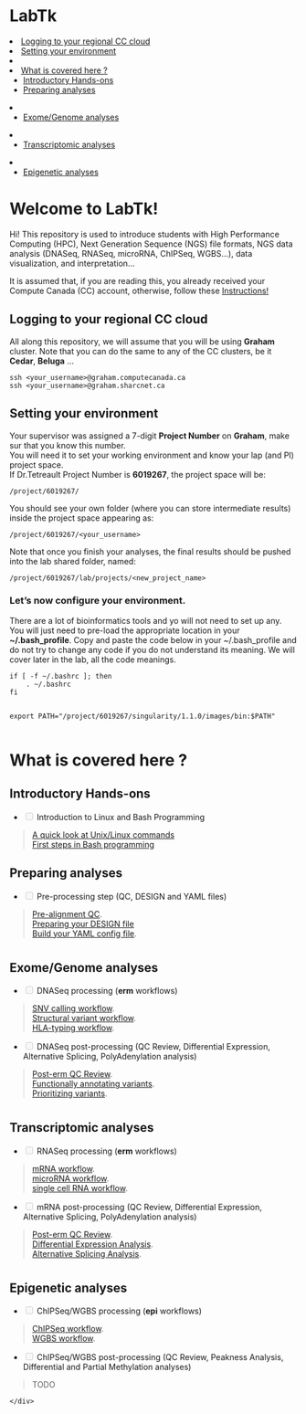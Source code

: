 <!DOCTYPE html>
<html>

<head>
  <meta charset="utf-8">
  <meta name="viewport" content="width=device-width, initial-scale=1.0">
  <title>LabTk</title>
  <link rel="stylesheet" href="https://stackedit.io/style.css" />
</head>

<body class="stackedit">
	 <h1 id="welcome-to-labtk"> LabTk </h1>
  <div class="stackedit__left">
    <div class="stackedit__toc">
      

<li><a href="#logging-to-your-regional-cc-cloud">Logging to your regional CC cloud</a></li>
<li><a href="#setting-your-environment">Setting your environment</a></li>
</ul>
</li>
<li></li>
<li><a href="#what-is-covered-here-">What is covered here ?</a>
<ul>
<li><a href="#introductory-hands-ons">Introductory Hands-ons</a></li>
<li><a href="#preparing-analyses">Preparing analyses</a></li>
</ul>
</li>
<li>
<ul>
<li><a href="#exomegenome-analyses">Exome/Genome analyses</a></li>
</ul>
</li>
<li>
<ul>
<li><a href="#transcriptomic-analyses">Transcriptomic analyses</a></li>
</ul>
</li>
<li>
<ul>
<li><a href="#epigenetic-analyses">Epigenetic analyses</a></li>
</ul>
</li>
</ul>

</div>
  </div>
  <div class="stackedit__right">
    <div class="stackedit__html">
      <h1 id="welcome-to-labtk">Welcome to LabTk!</h1>
<p>Hi! This repository is used to introduce students with High Performance Computing (HPC), Next Generation Sequence (NGS) file formats, NGS data analysis (DNASeq, RNASeq, microRNA, ChIPSeq, WGBS…), data visualization, and interpretation…</p>
<p>It is assumed that, if you are reading this, you already received your Compute Canada (CC) account, otherwise, follow these  <a href="https://docs.computecanada.ca/wiki/Compute_Canada_Documentation">Instructions!</a></p>
<h2 id="logging-to-your-regional-cc-cloud">Logging to your regional CC cloud</h2>
<p>All along this repository, we will assume that you will be using <strong>Graham</strong> cluster. Note that you can do the same to any of the CC clusters, be it <strong>Cedar</strong>, <strong>Beluga</strong> …</p>
<pre><code>ssh &lt;your_username&gt;@graham.computecanada.ca
ssh &lt;your_username&gt;@graham.sharcnet.ca
</code></pre>
<h2 id="setting-your-environment">Setting your environment</h2>
<p>Your supervisor was assigned a 7-digit <strong>Project Number</strong> on <strong>Graham</strong>, make sur that you know this number.<br>
You will need it to set your working environment and know your lap (and PI) project space.<br>
If Dr.Tetreault Project Number is <strong>6019267</strong>, the project space will be:</p>
<pre><code>/project/6019267/
</code></pre>
<p>You should see your own folder (where you can store intermediate results) inside the project space appearing as:</p>
<pre><code>/project/6019267/&lt;your_username&gt;
</code></pre>
<p>Note that once you finish your analyses, the final results should be pushed into the lab shared folder, named:</p>
<pre><code>/project/6019267/lab/projects/&lt;new_project_name&gt;
</code></pre>
<h3 id="lets-now-configure-your-environment.">Let’s now configure your environment.</h3>
<p>There are a lot of bioinformatics tools and yo will not need to set up any. You will just need to pre-load the appropriate location in your <strong>~/.bash_profile</strong>. Copy and paste the code below in your ~/.bash_profile and do not try to change any code if you do not understand its meaning. We will cover later in the lab, all the code meanings.</p>
<pre><code>if [ -f ~/.bashrc ]; then
	. ~/.bashrc
fi

export PATH="/project/6019267/singularity/1.1.0/images/bin:$PATH"
</code></pre>
<h1 id="section-1"></h1>
<h1 id="what-is-covered-here-">What is covered here ?</h1>
<h2 id="introductory-hands-ons">Introductory Hands-ons</h2>
<ul>
<li class="task-list-item"><input type="checkbox" class="task-list-item-checkbox" disabled=""> Introduction to Linux and Bash Programming</li>
</ul>
<blockquote>
<p><a href="">A quick look at Unix/Linux commands</a><br>
<a href="">First steps in Bash programming</a></p>
</blockquote>
<h2 id="preparing-analyses">Preparing analyses</h2>
<ul>
<li class="task-list-item"><input type="checkbox" class="task-list-item-checkbox" disabled=""> Pre-processing step (QC, DESIGN and YAML files)</li>
</ul>
<blockquote>
<p><a href="">Pre-alignment QC</a>.<br>
<a href="">Preparing your DESIGN file</a><br>
<a href="">Build your YAML config file</a>.</p>
</blockquote>
<h1 id="section-2"></h1>
<h2 id="exomegenome-analyses">Exome/Genome analyses</h2>
<ul>
<li class="task-list-item"><input type="checkbox" class="task-list-item-checkbox" disabled=""> DNASeq processing (<strong>erm</strong> workflows)</li>
</ul>
<blockquote>
<p><a href=""> SNV calling workflow</a>.<br>
<a href="">Structural variant workflow</a>.<br>
<a href="">HLA-typing workflow</a>.</p>
</blockquote>
<ul>
<li class="task-list-item"><input type="checkbox" class="task-list-item-checkbox" disabled=""> DNASeq post-processing (QC Review, Differential Expression, Alternative Splicing, PolyAdenylation analysis)</li>
</ul>
<blockquote>
<p><a href="">Post-erm QC Review</a>.<br>
<a href="">Functionally annotating variants</a>.<br>
<a href="">Prioritizing variants</a>.</p>
</blockquote>
<h1 id="section-3"></h1>
<h2 id="transcriptomic-analyses">Transcriptomic analyses</h2>
<ul>
<li class="task-list-item"><input type="checkbox" class="task-list-item-checkbox" disabled=""> RNASeq processing (<strong>erm</strong> workflows)</li>
</ul>
<blockquote>
<p><a href=""> mRNA workflow</a>.<br>
<a href="">microRNA workflow</a>.<br>
<a href="">single cell RNA workflow</a>.</p>
</blockquote>
<ul>
<li class="task-list-item"><input type="checkbox" class="task-list-item-checkbox" disabled=""> mRNA post-processing (QC Review, Differential Expression, Alternative Splicing, PolyAdenylation analysis)</li>
</ul>
<blockquote>
<p><a href="">Post-erm QC Review</a>.<br>
<a href="">Differential Expression Analysis</a>.<br>
<a href="">Alternative Splicing Analysis</a>.</p>
</blockquote>
<h1 id="section-4"></h1>
<h2 id="epigenetic-analyses">Epigenetic analyses</h2>
<ul>
<li class="task-list-item"><input type="checkbox" class="task-list-item-checkbox" disabled=""> ChIPSeq/WGBS processing (<strong>epi</strong> workflows)</li>
</ul>
<blockquote>
<p><a href=""> ChIPSeq workflow</a>.<br>
<a href="">WGBS workflow</a>.</p>
</blockquote>
<ul>
<li class="task-list-item"><input type="checkbox" class="task-list-item-checkbox" disabled=""> ChIPSeq/WGBS post-processing (QC Review, Peakness Analysis, Differential and Partial Methylation analyses)</li>
</ul>
<blockquote>
<p>TODO</p>
</blockquote>

    </div>
  </div>
</body>

</html>


